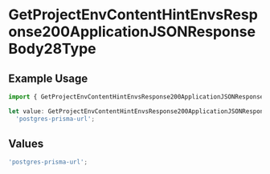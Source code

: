 # GetProjectEnvContentHintEnvsResponse200ApplicationJSONResponseBody28Type

## Example Usage

```typescript
import { GetProjectEnvContentHintEnvsResponse200ApplicationJSONResponseBody28Type } from '@vercel/client/models/operations';

let value: GetProjectEnvContentHintEnvsResponse200ApplicationJSONResponseBody28Type =
  'postgres-prisma-url';
```

## Values

```typescript
'postgres-prisma-url';
```

